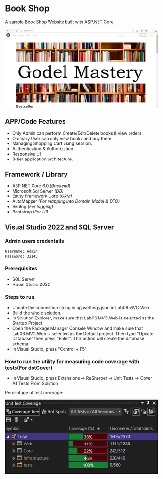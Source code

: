 # Book Shop

A sample Book Shop Website built with ASP.NET Core

![screenshot1](./screenshots/screenshot1.png)

## APP/Code Features 
- Only Admin can perform Create/Edit/Delete books & view orders.
- Ordinary User can only view books and buy them.
- Managing Shopping Cart using session.
- Authentication & Authorization.
- Responsive UI 
- 3-tier application architecture.

## Framework / Library 
- ASP.NET Core 6.0 *(Backend)*
- Microsoft Sql Server *(DB)*
- Entity Framework Core *(ORM)*
- AutoMapper *(For mapping into Domain Model & DTO)*
- Serilog *(For logging)*
- Bootstrap *(For UI)*

## Visual Studio 2022 and SQL Server

### Admin users credentails
    Username: Admin
    Password: 32145

### Prerequisites

- SQL Server
- Visual Studio 2022

### Steps to run

- Update the connection string in appsettings.json in Lab06.MVC.Web
- Build the whole solution.
- In Solution Explorer, make sure that Lab06.MVC.Web is selected as the Startup Project
- Open the Package Manager Console Window and make sure that Lab06.MVC.Web is selected as the Default project. Then type "Update-Database" then press "Enter". This action will create the database schema.
- In Visual Studio, press "Control + F5".

### How to run the utility for measuring code coverage with tests(For dotCover)

- In Visual Studio, press Extensions -> ReSharper -> Unit Tests -> Cover All Tests From Solution

Percentage of test coverage:

![screenshot2](./screenshots/screenshot2.png)